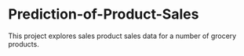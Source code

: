 # Prediction-of-Product-Sales
This project explores sales product sales data for a number of grocery products.
